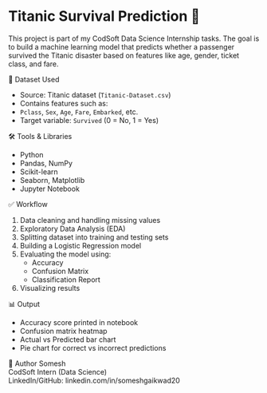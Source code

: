 # Titanic Survival Prediction 🚢

This project is part of my CodSoft Data Science Internship tasks.
The goal is to build a machine learning model that predicts whether a passenger survived the Titanic disaster based on features like age, gender, ticket class, and fare.

📁 Dataset Used
- Source: Titanic dataset (`Titanic-Dataset.csv`)
- Contains features such as:
- `Pclass`, `Sex`, `Age`, `Fare`, `Embarked`, etc.
- Target variable: `Survived` (0 = No, 1 = Yes)

🛠️ Tools & Libraries
- Python
- Pandas, NumPy
- Scikit-learn
- Seaborn, Matplotlib
- Jupyter Notebook

✅ Workflow
1. Data cleaning and handling missing values
2. Exploratory Data Analysis (EDA)
3. Splitting dataset into training and testing sets
4. Building a Logistic Regression model
5. Evaluating the model using:
   - Accuracy
   - Confusion Matrix
   - Classification Report
6. Visualizing results

📊 Output
- Accuracy score printed in notebook
- Confusion matrix heatmap
- Actual vs Predicted bar chart
- Pie chart for correct vs incorrect predictions

🔗 Author
Somesh  
CodSoft Intern (Data Science)  
LinkedIn/GitHub: linkedin.com/in/someshgaikwad20
